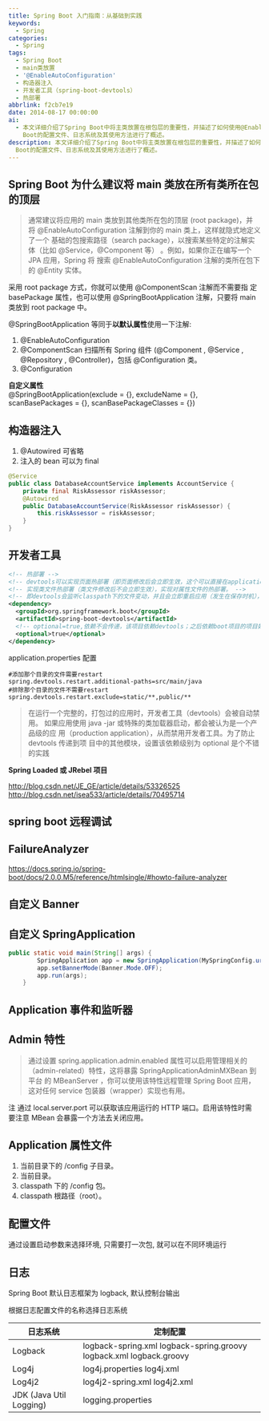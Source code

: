 ```yaml
---
title: Spring Boot 入门指南：从基础到实践
keywords:
  - Spring
categories:
  - Spring
tags:
  - Spring Boot
  - main类放置
  - '@EnableAutoConfiguration'
  - 构造器注入
  - 开发者工具（spring-boot-devtools）
  - 热部署
abbrlink: f2cb7e19
date: 2014-08-17 00:00:00
ai:
  - 本文详细介绍了Spring Boot中将主类放置在根包层的重要性，并描述了如何使用@EnableAutoConfiguration注解来自动配置应用。文章还讨论了构造器注入、开发者工具（如spring-boot-devtools）和热部署的概念，以及如何在项目中启用管理特性及远程调试功能。此外，文章提到了自定义Banner和SpringApplication实例的应用。最后，对Spring
    Boot的配置文件、日志系统及其使用方法进行了概述。
description: 本文详细介绍了Spring Boot中将主类放置在根包层的重要性，并描述了如何使用@EnableAutoConfiguration注解来自动配置应用。文章还讨论了构造器注入、开发者工具（如spring-boot-devtools）和热部署的概念，以及如何在项目中启用管理特性及远程调试功能。此外，文章提到了自定义Banner和SpringApplication实例的应用。最后，对Spring
  Boot的配置文件、日志系统及其使用方法进行了概述。
---
```


## Spring Boot 为什么建议将 main 类放在所有类所在包的顶层

> 通常建议将应用的 main 类放到其他类所在包的顶层 (root package)，并 将 @EnableAutoConfiguration 注解到你的 main 类上，这样就隐式地定义了一个 基础的包搜索路径（search package），以搜索某些特定的注解实体（比如 @Service，@Component 等） 。例如，如果你正在编写一个 JPA 应用，Spring 将 搜索 @EnableAutoConfiguration 注解的类所在包下的 @Entity 实体。

采用 root package 方式，你就可以使用 @ComponentScan 注解而不需要指 定 basePackage 属性，也可以使用 @SpringBootApplication 注解，只要将 main 类放到 root package 中。

@SpringBootApplication 等同于**以默认属性**使用一下注解:

1. @EnableAutoConfiguration
2. @ComponentScan 扫描所有 Spring 组件 (@Component , @Service , @Repository , @Controller)，包括 @Configuration 类。
3. @Configuration

**自定义属性**  
@SpringBootApplication(exclude = {}, excludeName = {}, scanBasePackages = {}, scanBasePackageClasses = {})

## 构造器注入

1. @Autowired 可省略
2. 注入的 bean 可以为 final

```java
@Service
public class DatabaseAccountService implements AccountService {
	private final RiskAssessor riskAssessor;
	@Autowired
	public DatabaseAccountService(RiskAssessor riskAssessor) {
		this.riskAssessor = riskAssessor;
	}
}
```

## 开发者工具

```xml
<!-- 热部署 -->
<!-- devtools可以实现页面热部署（即页面修改后会立即生效，这个可以直接在application.properties文件中配置spring.thymeleaf.cache=false来实现） -->
<!-- 实现类文件热部署（类文件修改后不会立即生效），实现对属性文件的热部署。 -->
<!-- 即devtools会监听classpath下的文件变动，并且会立即重启应用（发生在保存时机），注意：因为其采用的虚拟机机制，该项重启是很快的 -->
<dependency>
  <groupId>org.springframework.boot</groupId>
  <artifactId>spring-boot-devtools</artifactId>
  <!-- optional=true,依赖不会传递，该项目依赖devtools；之后依赖boot项目的项目如果想要使用devtools，需要重新引入 -->
  <optional>true</optional>
</dependency>
```

application.properties 配置

```
#添加那个目录的文件需要restart
spring.devtools.restart.additional-paths=src/main/java
#排除那个目录的文件不需要restart
spring.devtools.restart.exclude=static/**,public/**
```

> 在运行一个完整的，打包过的应用时，开发者工具（devtools）会被自动禁用。 如果应用使用 java -jar 或特殊的类加载器启动，都会被认为是一个产品级的应 用（production application），从而禁用开发者工具。为了防止 devtools 传递到项 目中的其他模块，设置该依赖级别为 optional 是个不错的实践

**Spring Loaded 或 JRebel 项目**

<http://blog.csdn.net/JE_GE/article/details/53326525>  
<http://blog.csdn.net/isea533/article/details/70495714>

## spring boot 远程调试

## FailureAnalyzer

<https://docs.spring.io/spring-boot/docs/2.0.0.M5/reference/htmlsingle/#howto-failure-analyzer>

## 自定义 Banner

## 自定义 SpringApplication

```java
public static void main(String[] args) {
		SpringApplication app = new SpringApplication(MySpringConfig.uration.class);
		app.setBannerMode(Banner.Mode.OFF);
		app.run(args);
	}
```

## Application 事件和监听器

## Admin 特性

> 通过设置 spring.application.admin.enabled 属性可以启用管理相关的 （admin-related）特性，这将暴露 SpringApplicationAdminMXBean 到平台 的 MBeanServer ，你可以使用该特性远程管理 Spring Boot 应用，这对任何 service 包装器（wrapper）实现也有用。

注 通过 local.server.port 可以获取该应用运行的 HTTP 端口。启用该特性时需 要注意 MBean 会暴露一个方法去关闭应用。

## Application 属性文件

1. 当前目录下的 /config 子目录。
2. 当前目录。
3. classpath 下的 /config 包。
4. classpath 根路径（root）。

## 配置文件

通过设置启动参数来选择环境, 只需要打一次包, 就可以在不同环境运行

## 日志

Spring Boot 默认日志框架为 logback, 默认控制台输出

根据日志配置文件的名称选择日志系统

| 日志系统                | 定制配置                                                            |
| ----------------------- | ------------------------------------------------------------------- |
| Logback                 | logback-spring.xml logback-spring.groovy logback.xml logback.groovy |
| Log4j                   | log4j.properties log4j.xml                                          |
| Log4j2                  | log4j2-spring.xml log4j2.xml                                        |
| JDK (Java Util Logging) | logging.properties                                                  |
